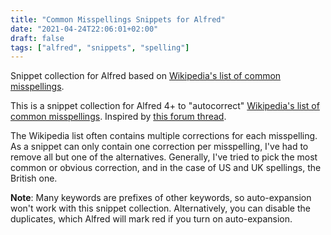 ```yaml
---
title: "Common Misspellings Snippets for Alfred"
date: "2021-04-24T22:06:01+02:00"
draft: false
tags: ["alfred", "snippets", "spelling"]
---
```


Snippet collection for Alfred based on [Wikipedia's list of common misspellings][source].

<!--more-->

This is a snippet collection for Alfred 4+ to "autocorrect" [Wikipedia's list of common misspellings][source]. Inspired by [this forum thread][thread].

The Wikipedia list often contains multiple corrections for each misspelling. As a snippet can only contain one correction per misspelling, I've had to remove all but one of the alternatives. Generally, I've tried to pick the most common or obvious correction, and in the case of US and UK spellings, the British one.

**Note**: Many keywords are prefixes of other keywords, so auto-expansion won't work with this snippet collection. Alternatively, you can disable the duplicates, which Alfred will mark red if you turn on auto-expansion.


[source]: https://en.wikipedia.org/wiki/Wikipedia:Lists_of_common_misspellings
[thread]: https://www.alfredforum.com/topic/16806-automatic-spelling-correction-flummoxed-by-spell-chekced-yall/
